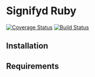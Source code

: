 # Signifyd Ruby 

[![Coverage Status](https://coveralls.io/repos/signifyd/signifyd-ruby/badge.png?branch=master)](https://coveralls.io/r/signifyd/signifyd-ruby)
[![Build Status](https://travis-ci.org/signifyd/signifyd-ruby.png?branch=master)](https://travis-ci.org/signifyd/signifyd-ruby)

## Installation 

## Requirements